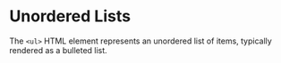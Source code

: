 # Unordered Lists

The `<ul>` HTML element represents an unordered list of items, typically rendered as a bulleted list.